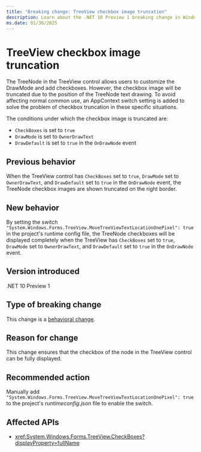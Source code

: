 ```yaml
---
title: "Breaking change: TreeView checkbox image truncation"
description: Learn about the .NET 10 Preview 1 breaking change in Windows Forms where the TreeView checkbox image is truncated under certain conditions.
ms.date: 01/30/2025
---
```

# TreeView checkbox image truncation

The TreeNode in the TreeView control allows users to customize the DrawMode and add checkboxes. However, the checkbox image will be truncated due to the position of the TreeNode text drawing. To avoid affecting normal common use, an AppContext switch setting is added to solve the problem of checkbox truncation in these specific situations.

The conditions under which the checkbox image is truncated are:
- `CheckBoxes` is set to `true`
- `DrawMode` is set to `OwnerDrawText`
- `DrawDefault` is set to `true` in the `OnDrawNode` event

## Previous behavior

When the TreeView control has `CheckBoxes` set to `true`, `DrawMode` set to `OwnerDrawText`, and `DrawDefault` set to `true` in the `OnDrawNode` event, the TreeNode checkbox images are shown truncated on the right border.

## New behavior

By setting the switch `"System.Windows.Forms.TreeView.MoveTreeViewTextLocationOnePixel": true` in the project's runtime config file, the TreeNode checkboxes will be displayed completely when the TreeView has `CheckBoxes` set to `true`, `DrawMode` set to `OwnerDrawText`, and `DrawDefault` set to `true` in the `OnDrawNode` event.

## Version introduced

.NET 10 Preview 1

## Type of breaking change

This change is a [behavioral change](../../categories.md#behavioral-change).

## Reason for change

This change ensures that the checkbox of the node in the TreeView control can be fully displayed.

## Recommended action

Manually add `"System.Windows.Forms.TreeView.MoveTreeViewTextLocationOnePixel": true` to the project's *runtimeconfig.json* file to enable the switch.

## Affected APIs

- <xref:System.Windows.Forms.TreeView.CheckBoxes?displayProperty=fullName>